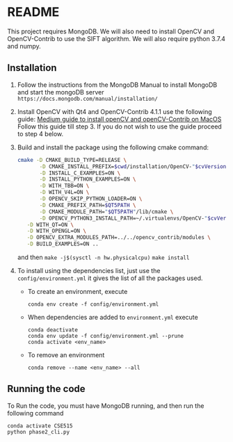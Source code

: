 # README

This project requires MongoDB. We will also need to install OpenCV and OpenCV-Contrib to use the SIFT algorithm. We will also require python 3.7.4 and numpy.

## Installation



1. Follow the instructions from the MongoDB Manual to install MongoDB and start the mongoDB server
   `https://docs.mongodb.com/manual/installation/`
2. Install OpenCV with Qt4 and OpenCV-Contrib 4.1.1
   use the following guide:
   [Medium guide to install openCV and openCV-Contrib on MacOS](https://medium.com/repro-repo/install-opencv-4-0-1-from-source-on-macos-with-anaconda-python-3-7-to-use-sift-and-surf-9d4287d6228b)
   Follow this guide till step 3. If you do not wish to use the guide proceed to step 4 below.
    
3. Build and install the package using the following cmake command:
     ```sh
     cmake -D CMAKE_BUILD_TYPE=RELEASE \
            -D CMAKE_INSTALL_PREFIX=$cwd/installation/OpenCV-"$cvVersion" \
            -D INSTALL_C_EXAMPLES=ON \
            -D INSTALL_PYTHON_EXAMPLES=ON \
            -D WITH_TBB=ON \
            -D WITH_V4L=ON \
            -D OPENCV_SKIP_PYTHON_LOADER=ON \
            -D CMAKE_PREFIX_PATH=$QT5PATH \
            -D CMAKE_MODULE_PATH="$QT5PATH"/lib/cmake \
            -D OPENCV_PYTHON3_INSTALL_PATH=~/.virtualenvs/OpenCV-"$cvVersion"-py3/lib/python3.7/site-packages \
        -D WITH_QT=ON \
        -D WITH_OPENGL=ON \
        -D OPENCV_EXTRA_MODULES_PATH=../../opencv_contrib/modules \
        -D BUILD_EXAMPLES=ON ..
   ``` 
   and then `make -j$(sysctl -n hw.physicalcpu)` `make install`
4. To install using the dependencies list, just use the `config/environment.yml` it gives the list of all the packages used.
    * To create an environment, execute
        ```shell script
        conda env create -f config/environment.yml 
        ```
    * When dependencies are added to `environment.yml` execute
        ```shell script
        conda deactivate
        conda env update -f config/environment.yml --prune
        conda activate <env_name>
        ```
    * To remove an environment
        ```shell script
        conda remove --name <env_name> --all
        ```
 

 



## Running the code
To Run the code, you must have MongoDB running, and then run the following command
```shell script
conda activate CSE515
python phase2_cli.py
```
